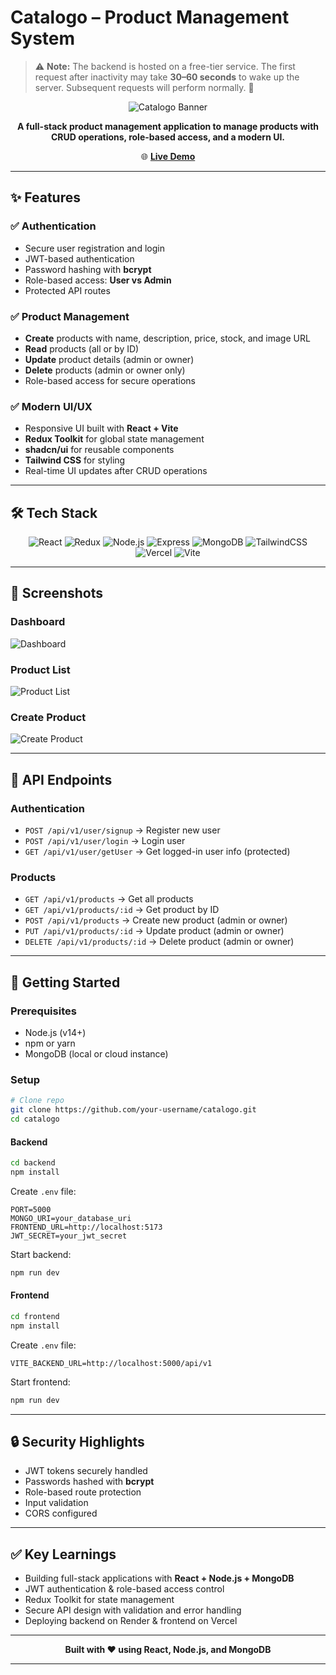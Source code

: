 # Catalogo – Product Management System

> ⚠️ **Note:** The backend is hosted on a free-tier service.
> The first request after inactivity may take **30–60 seconds** to wake up the server. Subsequent requests will perform normally. 🚀

<div align="center">

![Catalogo Banner](https://img.shields.io/badge/Catalogo-Product%20Management-blue?style=for-the-badge\&logo=github)

**A full-stack product management application to manage products with CRUD operations, role-based access, and a modern UI.**

🌐 **[Live Demo](https://catalogo-git-main-rakesh-mahapatros-projects.vercel.app)**

</div>

---

## ✨ Features

### ✅ Authentication

* Secure user registration and login
* JWT-based authentication
* Password hashing with **bcrypt**
* Role-based access: **User vs Admin**
* Protected API routes

### ✅ Product Management

* **Create** products with name, description, price, stock, and image URL
* **Read** products (all or by ID)
* **Update** product details (admin or owner)
* **Delete** products (admin or owner only)
* Role-based access for secure operations

### ✅ Modern UI/UX

* Responsive UI built with **React + Vite**
* **Redux Toolkit** for global state management
* **shadcn/ui** for reusable components
* **Tailwind CSS** for styling
* Real-time UI updates after CRUD operations

---

## 🛠️ Tech Stack

<div align="center">

![React](https://img.shields.io/badge/React-61DAFB?style=for-the-badge\&logo=react\&logoColor=black)
![Redux](https://img.shields.io/badge/Redux-764ABC?style=for-the-badge\&logo=redux\&logoColor=white)
![Node.js](https://img.shields.io/badge/Node.js-339933?style=for-the-badge\&logo=node.js\&logoColor=white)
![Express](https://img.shields.io/badge/Express-000000?style=for-the-badge\&logo=express\&logoColor=white)
![MongoDB](https://img.shields.io/badge/MongoDB-47A248?style=for-the-badge\&logo=mongodb\&logoColor=white)
![TailwindCSS](https://img.shields.io/badge/Tailwind-38B2AC?style=for-the-badge\&logo=tailwind-css\&logoColor=white)
![Vercel](https://img.shields.io/badge/Vercel-000000?style=for-the-badge\&logo=vercel\&logoColor=white)
![Vite](https://img.shields.io/badge/Vite-646CFF?style=for-the-badge\&logo=vite\&logoColor=white)

</div>

---

## 📸 Screenshots

### Dashboard

![Dashboard](https://via.placeholder.com/800x400?text=Dashboard+Screenshot)

### Product List

![Product List](https://via.placeholder.com/800x400?text=Product+List+Screenshot)

### Create Product

![Create Product](https://via.placeholder.com/800x400?text=Create+Product+Screenshot)

---

## 🔗 API Endpoints

### **Authentication**

* `POST /api/v1/user/signup` → Register new user
* `POST /api/v1/user/login` → Login user
* `GET /api/v1/user/getUser` → Get logged-in user info (protected)

### **Products**

* `GET /api/v1/products` → Get all products
* `GET /api/v1/products/:id` → Get product by ID
* `POST /api/v1/products` → Create new product (admin or owner)
* `PUT /api/v1/products/:id` → Update product (admin or owner)
* `DELETE /api/v1/products/:id` → Delete product (admin or owner)

---

## 🚀 Getting Started

### **Prerequisites**

* Node.js (v14+)
* npm or yarn
* MongoDB (local or cloud instance)

### **Setup**

```bash
# Clone repo
git clone https://github.com/your-username/catalogo.git
cd catalogo
```

#### **Backend**

```bash
cd backend
npm install
```

Create `.env` file:

```env
PORT=5000
MONGO_URI=your_database_uri
FRONTEND_URL=http://localhost:5173
JWT_SECRET=your_jwt_secret
```

Start backend:

```bash
npm run dev
```

#### **Frontend**

```bash
cd frontend
npm install
```

Create `.env` file:

```env
VITE_BACKEND_URL=http://localhost:5000/api/v1
```

Start frontend:

```bash
npm run dev
```

---

## 🔒 Security Highlights

* JWT tokens securely handled
* Passwords hashed with **bcrypt**
* Role-based route protection
* Input validation
* CORS configured

---

## ✅ Key Learnings

* Building full-stack applications with **React + Node.js + MongoDB**
* JWT authentication & role-based access control
* Redux Toolkit for state management
* Secure API design with validation and error handling
* Deploying backend on Render & frontend on Vercel

---

<div align="center">

**Built with ❤️ using React, Node.js, and MongoDB**

</div>

---


